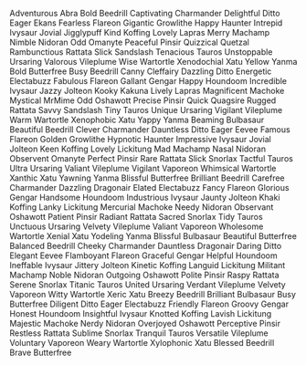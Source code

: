 Adventurous Abra
Bold Beedrill
Captivating Charmander
Delightful Ditto
Eager Ekans
Fearless Flareon
Gigantic Growlithe
Happy Haunter
Intrepid Ivysaur
Jovial Jigglypuff
Kind Koffing
Lovely Lapras
Merry Machamp
Nimble Nidoran
Odd Omanyte
Peaceful Pinsir
Quizzical Quetzal
Rambunctious Rattata
Slick Sandslash
Tenacious Tauros
Unstoppable Ursaring
Valorous Vileplume
Wise Wartortle
Xenodochial Xatu
Yellow Yanma
Bold Butterfree
Busy Beedrill
Canny Cleffairy
Dazzling Ditto
Energetic Electabuzz
Fabulous Flareon
Gallant Gengar
Happy Houndoom
Incredible Ivysaur
Jazzy Jolteon
Kooky Kakuna
Lively Lapras
Magnificent Machoke
Mystical MrMime
Odd Oshawott
Precise Pinsir
Quick Quagsire
Rugged Rattata
Savvy Sandslash
Tiny Tauros
Unique Ursaring
Vigilant Vileplume
Warm Wartortle
Xenophobic Xatu
Yappy Yanma
Beaming Bulbasaur
Beautiful Beedrill
Clever Charmander
Dauntless Ditto
Eager Eevee
Famous Flareon
Golden Growlithe
Hypnotic Haunter
Impressive Ivysaur
Jovial Jolteon
Keen Koffing
Lovely Lickitung
Mad Machamp
Nasal Nidoran
Observent Omanyte
Perfect Pinsir
Rare Rattata
Slick Snorlax
Tactful Tauros
Ultra Ursaring
Valiant Vileplume
Vigilant Vaporeon
Whimsical Wartortle
Xanthic Xatu
Yawning Yanma
Blissful Butterfree
Brilliant Beedrill
Carefree Charmander
Dazzling Dragonair
Elated Electabuzz
Fancy Flareon
Glorious Gengar
Handsome Houndoom
Industrious Ivysaur
Jaunty Jolteon
Khaki Koffing
Lanky Lickitung
Mercurial Machoke
Needy Nidoran
Observant Oshawott
Patient Pinsir
Radiant Rattata
Sacred Snorlax
Tidy Tauros
Unctuous Ursaring
Velvety Vileplume
Valiant Vaporeon
Wholesome Wartortle
Xenial Xatu
Yodeling Yanma
Blissful Bulbasaur
Beautiful Butterfree
Balanced Beedrill
Cheeky Charmander
Dauntless Dragonair
Daring Ditto
Elegant Eevee
Flamboyant Flareon
Graceful Gengar
Helpful Houndoom
Ineffable Ivysaur
Jittery Jolteon
Kinetic Koffing
Languid Lickitung
Militant Machamp
Noble Nidoran
Outgoing Oshawott
Polite Pinsir
Raspy Rattata
Serene Snorlax
Titanic Tauros
United Ursaring
Verdant Vileplume
Velvety Vaporeon
Witty Wartortle
Xeric Xatu
Breezy Beedrill
Brilliant Bulbasaur
Busy Butterfree
Diligent Ditto
Eager Electabuzz
Friendly Flareon
Groovy Gengar
Honest Houndoom
Insightful Ivysaur
Knotted Koffing
Lavish Lickitung
Majestic Machoke
Nerdy Nidoran
Overjoyed Oshawott
Perceptive Pinsir
Restless Rattata
Sublime Snorlax
Tranquil Tauros
Versatile Vileplume
Voluntary Vaporeon
Weary Wartortle
Xylophonic Xatu
Blessed Beedrill
Brave Butterfree
